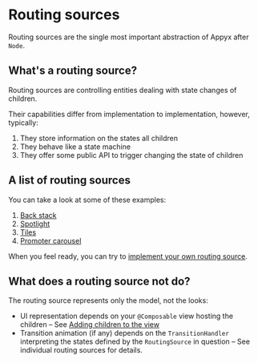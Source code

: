 # Routing sources

Routing sources are the single most important abstraction of Appyx after `Node`.

## What's a routing source?

Routing sources are controlling entities dealing with state changes of children. 

Their capabilities differ from implementation to implementation, however, typically:

1. They store information on the states all children 
2. They behave like a state machine
3. They offer some public API to trigger changing the state of children  


## A list of routing sources

You can take a look at some of these examples:

1. [Back stack](backstack.md)
1. [Spotlight](spotlight.md)
2. [Tiles](tiles.md)
3. [Promoter carousel](promoter.md)

When you feel ready, you can try to [implement your own routing source](custom.md).


## What does a routing source not do?

The routing source represents only the model, not the looks:

- UI representation depends on your `@Composable` view hosting the children – See [Adding children to the view](../ui/children-view.md)
- Transition animation (if any) depends on the `TransitionHandler` interpreting the states defined by the `RoutingSource` in question – See individual routing sources for details.

